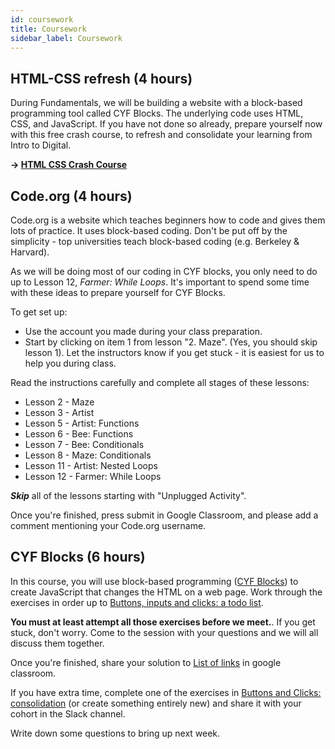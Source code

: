```yaml
---
id: coursework
title: Coursework
sidebar_label: Coursework
---
```


## HTML-CSS refresh (4 hours)

During Fundamentals, we will be building a website with a block-based programming tool called CYF Blocks. The underlying code uses HTML, CSS, and JavaScript. If you have not done so already, prepare yourself now with this free crash course, to refresh and consolidate your learning from Intro to Digital.

**&rarr; [HTML CSS Crash Course](https://scrimba.com/learn/htmlcss)**

## Code.org (4 hours)

Code.org is a website which teaches beginners how to code and gives them lots of practice.
It uses block-based coding. Don't be put off by the simplicity - top universities teach block-based coding (e.g. Berkeley & Harvard).

As we will be doing most of our coding in CYF blocks, you only need to do up to Lesson 12, _Farmer: While Loops_. It's important to spend some time with these ideas to prepare yourself for CYF Blocks.

To get set up:

- Use the account you made during your class preparation.
- Start by clicking on item 1 from lesson "2. Maze". (Yes, you should skip lesson 1). Let the instructors know if you get stuck - it is easiest for us to help you during class.

Read the instructions carefully and complete all stages of these lessons:

- Lesson 2 - Maze
- Lesson 3 - Artist
- Lesson 5 - Artist: Functions
- Lesson 6 - Bee: Functions
- Lesson 7 - Bee: Conditionals
- Lesson 8 - Maze: Conditionals
- Lesson 11 - Artist: Nested Loops
- Lesson 12 - Farmer: While Loops

**_Skip_** all of the lessons starting with "Unplugged Activity".

Once you're finished, press submit in Google Classroom, and please add a comment mentioning your Code.org username.

## CYF Blocks (6 hours)

In this course, you will use block-based programming ([CYF Blocks](https://blocks.codeyourfuture.io/)) to create JavaScript that changes the HTML on a web page. Work through the exercises in order up to [Buttons, inputs and clicks: a todo list](https://blocks.codeyourfuture.io/#exercise_todo_list).

**You must at least attempt all those exercises before we meet.**. If you get stuck, don't worry. Come to the session with your questions and we will all discuss them together.

Once you're finished, share your solution to [List of links](https://blocks.codeyourfuture.io/#exercise_list_links) in google classroom.

If you have extra time, complete one of the exercises in [Buttons and Clicks: consolidation](https://blocks.codeyourfuture.io/#exercise_button_consolidation) (or create something entirely new) and share it with your cohort in the Slack channel.

Write down some questions to bring up next week.
